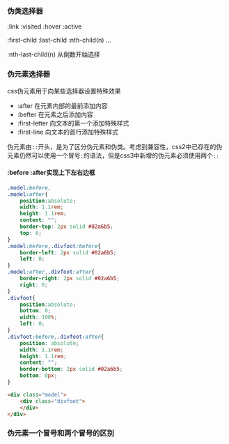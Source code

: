 ### 伪类选择器

:link  :visited  :hover  :active

:first-child   :last-child   :nth-child(n) ... 

:nth-last-child(n) 从倒数开始选择

### 伪元素选择器

css伪元素用于向某些选择器设置特殊效果

* :after 在元素内部的最前添加内容
* :befter 在元素之后添加内容
* :first-letter 向文本的第一个添加特殊样式
* :first-line 向文本的首行添加特殊样式

伪元素由`::`开头，是为了区分伪元素和伪类。考虑到兼容性，css2中已存在的伪元素仍然可以使用一个冒号`:`的语法，但是css3中新增的伪元素必须使用两个`::`

#### :before :after实现上下左右边框

```css
.model:before,
.model:after{
    position:absolute;
    width: 1.1rem;
    height: 1.1rem;
    content: "";
    border-top: 2px solid #02a6b5;
    top: 0;
}
.model:before,.divfoot:before{
    border-left: 2px solid #02a6b5;
    left: 0;
}
.model:after,.divfoot:after{
    border-right: 2px solid #02a6b5;
    right: 0;
}
.divfoot{
    position:absolute;
    bottom: 0;
    width: 100%;
    left: 0;
}
.divfoot:before,.divfoot:after{
    position: absolute;
    width: 1.1rem;
    height: 1.1rem;
    content: "";
    border-bottom: 2px solid #02a6b5;
    bottom: 0px;
}
```

```html
<div class="model">
    <div class="divfoot">
    </div>
</div>
```



### 伪元素一个冒号和两个冒号的区别


